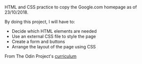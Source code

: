 HTML and CSS practice to copy the Google.com homepage as of 23/10/2018.

By doing this project, I will have to:
- Decide which HTML elements are needed
- Use an external CSS file to style the page
- Create a form and buttons
- Arrange the layout of the page using CSS

From The Odin Project's [curriculum](http://www.theodinproject.com/courses/web-development-101/lessons/html-css)


